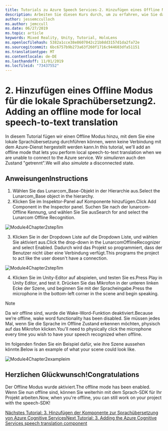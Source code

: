 ```yaml
---
title: Tutorials zu Azure Speech Services-2. Hinzufügen eines Offline Modus für die lokale Sprachübersetzung
description: Arbeiten Sie diesen Kurs durch, um zu erfahren, wie Sie das Azure Speech SDK in einer Mixed Reality-Anwendung implementieren
author: jessemcculloch
ms.author: jemccull
ms.date: 06/27/2019
ms.topic: article
keywords: Mixed Reality, Unity, Tutorial, HoloLens
ms.openlocfilehash: 5382a1cce38e8607042c21b8dd3157d1da2fa72e
ms.sourcegitcommit: 6bc6757b9b273a63f260f1716c944603dfa51151
ms.translationtype: MT
ms.contentlocale: de-DE
ms.lasthandoff: 11/01/2019
ms.locfileid: "73437552"
---
```

# <a name="2-adding-an-offline-mode-for-local-speech-to-text-translation"></a><span data-ttu-id="73493-105">2. Hinzufügen eines Offline Modus für die lokale Sprachübersetzung</span><span class="sxs-lookup"><span data-stu-id="73493-105">2. Adding an offline mode for local speech-to-text translation</span></span>

<span data-ttu-id="73493-106">In diesem Tutorial fügen wir einen Offline Modus hinzu, mit dem Sie eine lokale Sprachübersetzung durchführen können, wenn keine Verbindung mit dem Azure-Dienst hergestellt werden kann.</span><span class="sxs-lookup"><span data-stu-id="73493-106">In this tutorial, we'll add an offline mode that lets you perform local speech-to-text translation when we are unable to connect to the Azure service.</span></span> <span data-ttu-id="73493-107">Wir *simulieren* auch den Zustand "getrennt".</span><span class="sxs-lookup"><span data-stu-id="73493-107">We will also *simulate* a disconnected state.</span></span>

## <a name="instructions"></a><span data-ttu-id="73493-108">Anweisungen</span><span class="sxs-lookup"><span data-stu-id="73493-108">Instructions</span></span>

1. <span data-ttu-id="73493-109">Wählen Sie das Lunarcom_Base-Objekt in der Hierarchie aus.</span><span class="sxs-lookup"><span data-stu-id="73493-109">Select the Lunarcom_Base object in the hierarchy.</span></span>
2. <span data-ttu-id="73493-110">Klicken Sie im Inspektor-Panel auf Komponente hinzufügen.</span><span class="sxs-lookup"><span data-stu-id="73493-110">Click Add Component in the Inspector panel.</span></span> <span data-ttu-id="73493-111">Suchen Sie nach der lunarcom-Offline Kennung, und wählen Sie Sie aus</span><span class="sxs-lookup"><span data-stu-id="73493-111">Search for and select the Lunarcom Offline Recognition.</span></span>

![Module4Chapter2step1im](images/module4chapter2step1im.PNG)

3. <span data-ttu-id="73493-113">Klicken Sie in der Dropdown Liste auf die Dropdown Liste, und wählen Sie aktiviert aus.</span><span class="sxs-lookup"><span data-stu-id="73493-113">Click the drop-down in the LunarcomOfflineRecognizer and select Enabled.</span></span> <span data-ttu-id="73493-114">Dadurch wird das Projekt so programmiert, dass der Benutzer nicht über eine Verbindung verfügt.</span><span class="sxs-lookup"><span data-stu-id="73493-114">This programs the project to act like the user doesn't have a connection.</span></span> 

![Module4Chapter2step1im](images/module4chapter2step2im.PNG)

4. <span data-ttu-id="73493-116">Klicken Sie im Unity-Editor auf abspielen, und testen Sie es.</span><span class="sxs-lookup"><span data-stu-id="73493-116">Press Play in Unity Editor, and test it.</span></span> <span data-ttu-id="73493-117">Drücken Sie das Mikrofon in der unteren linken Ecke der Szene, und beginnen Sie mit der Spracheingabe.</span><span class="sxs-lookup"><span data-stu-id="73493-117">Press the microphone in the bottom-left corner in the scene and begin speaking.</span></span> 

> [!NOTE]
> <span data-ttu-id="73493-118">Da wir offline sind, wurde die Wake-Word-Funktion deaktiviert.</span><span class="sxs-lookup"><span data-stu-id="73493-118">Because we’re offline, wake word functionality has been disabled.</span></span> <span data-ttu-id="73493-119">Sie müssen jedes Mal, wenn Sie die Sprache im Offline Zustand erkennen möchten, physisch auf das Mikrofon klicken.</span><span class="sxs-lookup"><span data-stu-id="73493-119">You'll need to physically click the microphone every time you wish to have your speech recognized when offline.</span></span> 

<span data-ttu-id="73493-120">Im folgenden finden Sie ein Beispiel dafür, wie ihre Szene aussehen könnte.</span><span class="sxs-lookup"><span data-stu-id="73493-120">Below is an example of what your scene could look like.</span></span>

![Module4Chapter2exampleim](images/module4chapter2exampleim.PNG)

## <a name="congratulations"></a><span data-ttu-id="73493-122">Herzlichen Glückwunsch!</span><span class="sxs-lookup"><span data-stu-id="73493-122">Congratulations</span></span>

<span data-ttu-id="73493-123">Der Offline Modus wurde aktiviert.</span><span class="sxs-lookup"><span data-stu-id="73493-123">The offline mode has been enabled.</span></span> <span data-ttu-id="73493-124">Wenn Sie nun offline sind, können Sie weiterhin mit dem Sprach-SDK für Ihr Projekt arbeiten.</span><span class="sxs-lookup"><span data-stu-id="73493-124">Now, when you're offline, you can still work on your project with the speech-SDK!</span></span> 


[<span data-ttu-id="73493-125">Nächstes Tutorial: 3. Hinzufügen der Komponente zur Sprachübersetzung von Azure Cognitive Services</span><span class="sxs-lookup"><span data-stu-id="73493-125">Next Tutorial: 3.  Adding the Azure Cognitive Services speech translation component</span></span>](mrlearning-speechSDK-ch3.md)

